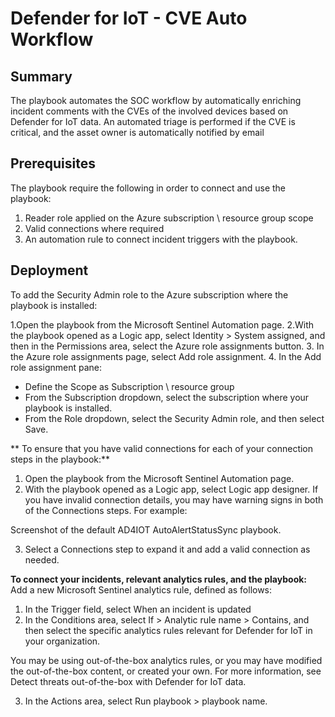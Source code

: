 # Defender for IoT - CVE Auto Workflow

## Summary
The playbook automates the SOC workflow by automatically enriching incident comments with the CVEs of the involved devices based on Defender for IoT data. An automated triage is performed if the CVE is critical, and the asset owner is automatically notified by email

## Prerequisites
The playbook require the following in order to connect and use the playbook:

1. Reader role applied on the Azure subscription \ resource group scope
2. Valid connections where required
3. An automation rule to connect incident triggers with the playbook.

## Deployment
To add the Security Admin role to the Azure subscription where the playbook is installed:

1.Open the playbook from the Microsoft Sentinel Automation page.
2.With the playbook opened as a Logic app, select Identity > System assigned, and then in the Permissions area, select the Azure role assignments button.
3. In the Azure role assignments page, select Add role assignment.
4. In the Add role assignment pane:
  - Define the Scope as Subscription \ resource group
  - From the Subscription dropdown, select the subscription where your playbook is installed.
  - From the Role dropdown, select the Security Admin role, and then select Save.
  
** To ensure that you have valid connections for each of your connection steps in the playbook:**
1. Open the playbook from the Microsoft Sentinel Automation page.
2. With the playbook opened as a Logic app, select Logic app designer. If you have invalid connection details, you may have warning signs in both of the Connections steps. For example:

Screenshot of the default AD4IOT AutoAlertStatusSync playbook.

3. Select a Connections step to expand it and add a valid connection as needed.

**To connect your incidents, relevant analytics rules, and the playbook:**
Add a new Microsoft Sentinel analytics rule, defined as follows:

1. In the Trigger field, select When an incident is updated
2. In the Conditions area, select If > Analytic rule name > Contains, and then select the specific analytics rules relevant for Defender for IoT in your organization.

You may be using out-of-the-box analytics rules, or you may have modified the out-of-the-box content, or created your own. For more information, see Detect threats out-of-the-box with Defender for IoT data.

3. In the Actions area, select Run playbook > playbook name.
